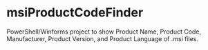 # msiProductCodeFinder
PowerShell/Winforms project to show Product Name, Product Code, Manufacturer, Product Version, and Product Language of .msi files. 
